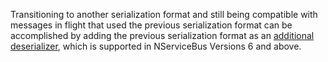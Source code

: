 Transitioning to another serialization format and still being compatible with messages in flight that used the previous serialization format can be accomplished by adding the previous serialization format as an [additional deserializer](#specifying-additional-deserializers), which is supported in NServiceBus Versions 6 and above.
